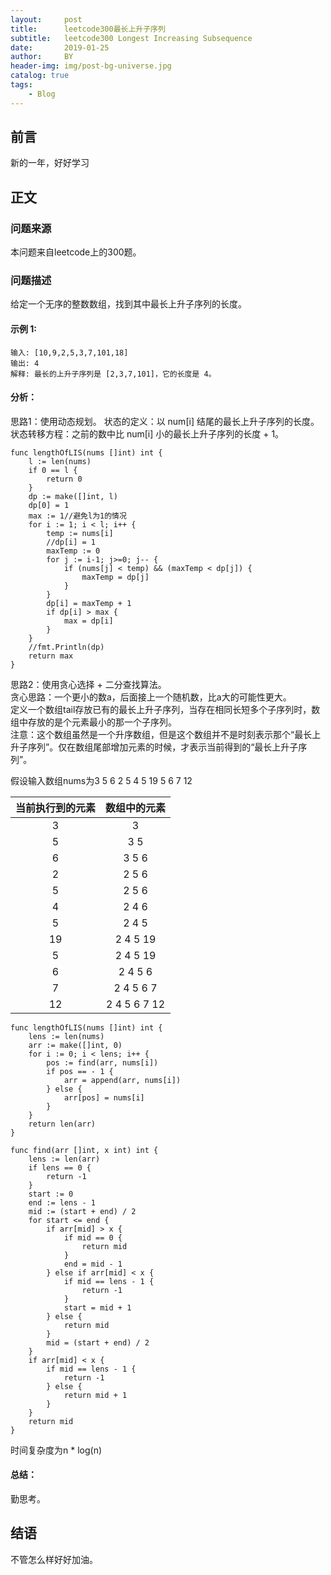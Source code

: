 ```yaml
---
layout:     post
title:      leetcode300最长上升子序列
subtitle:   leetcode300 Longest Increasing Subsequence
date:       2019-01-25
author:     BY
header-img: img/post-bg-universe.jpg
catalog: true
tags:
    - Blog
---
```



## 前言

新的一年，好好学习

## 正文

### 问题来源

本问题来自leetcode上的300题。

### 问题描述

给定一个无序的整数数组，找到其中最长上升子序列的长度。

#### 示例 1:
```
输入: [10,9,2,5,3,7,101,18]
输出: 4 
解释: 最长的上升子序列是 [2,3,7,101]，它的长度是 4。
``` 

#### 分析：
思路1：使用动态规划。 
状态的定义：以 num[i] 结尾的最长上升子序列的长度。 
状态转移方程：之前的数中比 num[i] 小的最长上升子序列的长度 + 1。
```
func lengthOfLIS(nums []int) int {
    l := len(nums)
    if 0 == l {
        return 0
    }
    dp := make([]int, l)
    dp[0] = 1 
    max := 1//避免l为1的情况
    for i := 1; i < l; i++ {
        temp := nums[i]
        //dp[i] = 1
        maxTemp := 0
        for j := i-1; j>=0; j-- {
            if (nums[j] < temp) && (maxTemp < dp[j]) {
                maxTemp = dp[j] 
            }
        }
        dp[i] = maxTemp + 1
        if dp[i] > max {
            max = dp[i]
        }
    }
    //fmt.Println(dp)
    return max
}
```

思路2：使用贪心选择 + 二分查找算法。  
贪心思路：一个更小的数a，后面接上一个随机数，比a大的可能性更大。  
定义一个数组tail存放已有的最长上升子序列，当存在相同长短多个子序列时，数组中存放的是个元素最小的那一个子序列。  
注意：这个数组虽然是一个升序数组，但是这个数组并不是时刻表示那个“最长上升子序列”。仅在数组尾部增加元素的时候，才表示当前得到的“最长上升子序列”。

假设输入数组nums为3 5 6 2 5 4 5 19 5 6 7 12  

| 当前执行到的元素 | 数组中的元素 |
| :-------------: | :----------:|
|        3         |  3     |
| 5 | 3 5 |
| 6 | 3 5 6 |
| 2 | 2 5 6 |
| 5 | 2 5 6 |
| 4 | 2 4 6 |
| 5 | 2 4 5 |
| 19 | 2 4 5 19 |
| 5 | 2 4 5 19 |
| 6 | 2 4 5 6 |
| 7 | 2 4 5 6 7 |
| 12 | 2 4 5 6 7 12|

```
func lengthOfLIS(nums []int) int {
    lens := len(nums)
    arr := make([]int, 0)
    for i := 0; i < lens; i++ {
        pos := find(arr, nums[i])
        if pos == - 1 {
            arr = append(arr, nums[i])
        } else {
            arr[pos] = nums[i]
        }
    }
    return len(arr)
}

func find(arr []int, x int) int {
    lens := len(arr)
    if lens == 0 {
        return -1
    }
    start := 0
    end := lens - 1
    mid := (start + end) / 2
    for start <= end {
        if arr[mid] > x {
            if mid == 0 {
                return mid
            }
            end = mid - 1
        } else if arr[mid] < x {
            if mid == lens - 1 {
                return -1
            }
            start = mid + 1
        } else {
            return mid
        }
        mid = (start + end) / 2
    }
    if arr[mid] < x {
        if mid == lens - 1 {
            return -1
        } else {
            return mid + 1
        }
    }
    return mid
}
```
时间复杂度为n * log(n)
#### 总结：
勤思考。

## 结语
不管怎么样好好加油。
